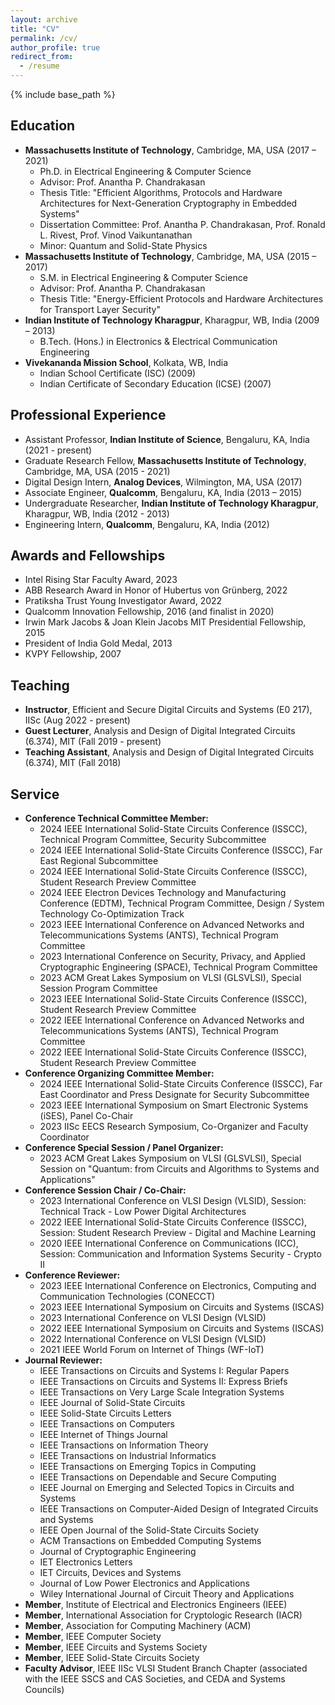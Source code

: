 ```yaml
---
layout: archive
title: "CV"
permalink: /cv/
author_profile: true
redirect_from:
  - /resume
---
```


{% include base_path %}

Education
---------------
* <b>Massachusetts Institute of Technology</b>, Cambridge, MA, USA (2017 – 2021)
  * Ph.D. in Electrical Engineering & Computer Science
  * Advisor: Prof. Anantha P. Chandrakasan
  * Thesis Title: "Efficient Algorithms, Protocols and Hardware Architectures for Next-Generation Cryptography in Embedded Systems"
  * Dissertation Committee: Prof. Anantha P. Chandrakasan, Prof. Ronald L. Rivest, Prof. Vinod Vaikuntanathan
  * Minor: Quantum and Solid-State Physics
* <b>Massachusetts Institute of Technology</b>, Cambridge, MA, USA (2015 – 2017)
  * S.M. in Electrical Engineering & Computer Science
  * Advisor: Prof. Anantha P. Chandrakasan
  * Thesis Title: "Energy-Efficient Protocols and Hardware Architectures for Transport Layer Security"
* <b>Indian Institute of Technology Kharagpur</b>, Kharagpur, WB, India (2009 – 2013)
  * B.Tech. (Hons.) in Electronics & Electrical Communication Engineering
* <b>Vivekananda Mission School</b>, Kolkata, WB, India
  * Indian School Certificate (ISC) (2009)
  * Indian Certificate of Secondary Education (ICSE) (2007)
  
Professional Experience
---------------
* Assistant Professor, <b>Indian Institute of Science</b>, Bengaluru, KA, India (2021 - present)
* Graduate Research Fellow, <b>Massachusetts Institute of Technology</b>, Cambridge, MA, USA (2015 - 2021)
* Digital Design Intern, <b>Analog Devices</b>, Wilmington, MA, USA (2017)
* Associate Engineer, <b>Qualcomm</b>, Bengaluru, KA, India (2013 – 2015)
* Undergraduate Researcher, <b>Indian Institute of Technology Kharagpur</b>, Kharagpur, WB, India (2012 - 2013)
* Engineering Intern, <b>Qualcomm</b>, Bengaluru, KA, India (2012)

Awards and Fellowships
---------------
* Intel Rising Star Faculty Award, 2023
* ABB Research Award in Honor of Hubertus von Grünberg, 2022
* Pratiksha Trust Young Investigator Award, 2022
* Qualcomm Innovation Fellowship, 2016 (and finalist in 2020)
* Irwin Mark Jacobs & Joan Klein Jacobs MIT Presidential Fellowship, 2015
* President of India Gold Medal, 2013
* KVPY Fellowship, 2007

Teaching
---------------
* <b>Instructor</b>, Efficient and Secure Digital Circuits and Systems (E0 217), IISc (Aug 2022 - present)
* <b>Guest Lecturer</b>, Analysis and Design of Digital Integrated Circuits (6.374), MIT (Fall 2019 - present)
* <b>Teaching Assistant</b>, Analysis and Design of Digital Integrated Circuits (6.374), MIT (Fall 2018)

Service
---------------
* <b>Conference Technical Committee Member:</b>
  * 2024 IEEE International Solid-State Circuits Conference (ISSCC), Technical Program Committee, Security Subcommittee
  * 2024 IEEE International Solid-State Circuits Conference (ISSCC), Far East Regional Subcommittee
  * 2024 IEEE International Solid-State Circuits Conference (ISSCC), Student Research Preview Committee
  * 2024 IEEE Electron Devices Technology and Manufacturing Conference (EDTM), Technical Program Committee, Design / System Technology Co-Optimization Track
  * 2023 IEEE International Conference on Advanced Networks and Telecommunications Systems (ANTS), Technical Program Committee
  * 2023 International Conference on Security, Privacy, and Applied Cryptographic Engineering (SPACE), Technical Program Committee
  * 2023 ACM Great Lakes Symposium on VLSI (GLSVLSI), Special Session Program Committee
  * 2023 IEEE International Solid-State Circuits Conference (ISSCC), Student Research Preview Committee
  * 2022 IEEE International Conference on Advanced Networks and Telecommunications Systems (ANTS), Technical Program Committee
  * 2022 IEEE International Solid-State Circuits Conference (ISSCC), Student Research Preview Committee
* <b>Conference Organizing Committee Member:</b>
  * 2024 IEEE International Solid-State Circuits Conference (ISSCC), Far East Coordinator and Press Designate for Security Subcommittee
  * 2023 IEEE International Symposium on Smart Electronic Systems (iSES), Panel Co-Chair
  * 2023 IISc EECS Research Symposium, Co-Organizer and Faculty Coordinator
* <b>Conference Special Session / Panel Organizer:</b>
  * 2023 ACM Great Lakes Symposium on VLSI (GLSVLSI), Special Session on "Quantum: from Circuits and Algorithms to Systems and Applications"
* <b>Conference Session Chair / Co-Chair:</b>
  * 2023 International Conference on VLSI Design (VLSID), Session: Technical Track - Low Power Digital Architectures
  * 2022 IEEE International Solid-State Circuits Conference (ISSCC), Session: Student Research Preview - Digital and Machine Learning
  * 2020 IEEE International Conference on Communications (ICC), Session: Communication and Information Systems Security - Crypto II
* <b>Conference Reviewer:</b>
  * 2023 IEEE International Conference on Electronics, Computing and Communication Technologies (CONECCT)
  * 2023 IEEE International Symposium on Circuits and Systems (ISCAS)
  * 2023 International Conference on VLSI Design (VLSID)
  * 2022 IEEE International Symposium on Circuits and Systems (ISCAS)
  * 2022 International Conference on VLSI Design (VLSID)
  * 2021 IEEE World Forum on Internet of Things (WF-IoT)
* <b>Journal Reviewer:</b>
  * IEEE Transactions on Circuits and Systems I: Regular Papers
  * IEEE Transactions on Circuits and Systems II: Express Briefs
  * IEEE Transactions on Very Large Scale Integration Systems
  * IEEE Journal of Solid-State Circuits
  * IEEE Solid-State Circuits Letters
  * IEEE Transactions on Computers
  * IEEE Internet of Things Journal
  * IEEE Transactions on Information Theory
  * IEEE Transactions on Industrial Informatics
  * IEEE Transactions on Emerging Topics in Computing
  * IEEE Transactions on Dependable and Secure Computing
  * IEEE Journal on Emerging and Selected Topics in Circuits and Systems
  * IEEE Transactions on Computer-Aided Design of Integrated Circuits and Systems
  * IEEE Open Journal of the Solid-State Circuits Society
  * ACM Transactions on Embedded Computing Systems
  * Journal of Cryptographic Engineering
  * IET Electronics Letters
  * IET Circuits, Devices and Systems
  * Journal of Low Power Electronics and Applications
  * Wiley International Journal of Circuit Theory and Applications
* <b>Member</b>, Institute of Electrical and Electronics Engineers (IEEE)
* <b>Member</b>, International Association for Cryptologic Research (IACR)
* <b>Member</b>, Association for Computing Machinery (ACM)
* <b>Member</b>, IEEE Computer Society
* <b>Member</b>, IEEE Circuits and Systems Society
* <b>Member</b>, IEEE Solid-State Circuits Society
* <b>Faculty Advisor</b>, IEEE IISc VLSI Student Branch Chapter (associated with the IEEE SSCS and CAS Societies, and CEDA and Systems Councils)


